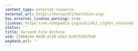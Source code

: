```yaml
---
content_type: external-resource
external_url: https://harvardfilmarchive.org/
has_external_license_warning: true
license: https://en.wikipedia.org/wiki/All_rights_reserved
status: ''
title: Harvard Film Archive
uid: 230b8a4e-6838-4c28-a2e1-bc0f31d675e9
wayback_url: ''
---
```

